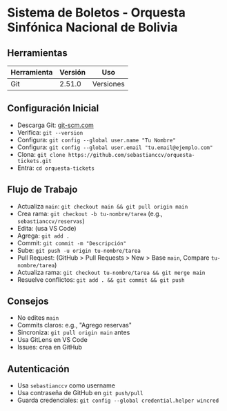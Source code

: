 # Sistema de Boletos - Orquesta Sinfónica Nacional de Bolivia

## Herramientas

| Herramienta | Versión | Uso       |
| ----------- | ------- | --------- |
| Git         | 2.51.0  | Versiones |

## Configuración Inicial

- Descarga Git: [git-scm.com](https://git-scm.com/download/win)
- Verifica: `git --version`
- Configura: `git config --global user.name "Tu Nombre"`
- Configura: `git config --global user.email "tu.email@ejemplo.com"`
- Clona: `git clone https://github.com/sebastianccv/orquesta-tickets.git`
- Entra: `cd orquesta-tickets`

## Flujo de Trabajo

- Actualiza `main`: `git checkout main && git pull origin main`
- Crea rama: `git checkout -b tu-nombre/tarea` (e.g., `sebastianccv/reservas`)
- Edita: (usa VS Code)
- Agrega: `git add .`
- Commit: `git commit -m "Descripción"`
- Sube: `git push -u origin tu-nombre/tarea`
- Pull Request: (GitHub > Pull Requests > New > Base `main`, Compare `tu-nombre/tarea`)
- Actualiza rama: `git checkout tu-nombre/tarea && git merge main`
- Resuelve conflictos: `git add . && git commit && git push`

## Consejos

- No edites `main`
- Commits claros: e.g., "Agrego reservas"
- Sincroniza: `git pull origin main` antes
- Usa GitLens en VS Code
- Issues: crea en GitHub

## Autenticación

- Usa `sebastianccv` como username
- Usa contraseña de GitHub en `git push/pull`
- Guarda credenciales: `git config --global credential.helper wincred`
